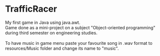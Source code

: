 # TrafficRacer
My first game in Java using java.awt.<br/>
Game done as a mini-project on a subject "Object-oriented programming" during third semester on engineering studies.<br/><br/>
To have music in game menu paste your favourite song in .wav format to resources/Music folder and change its name to "music".

